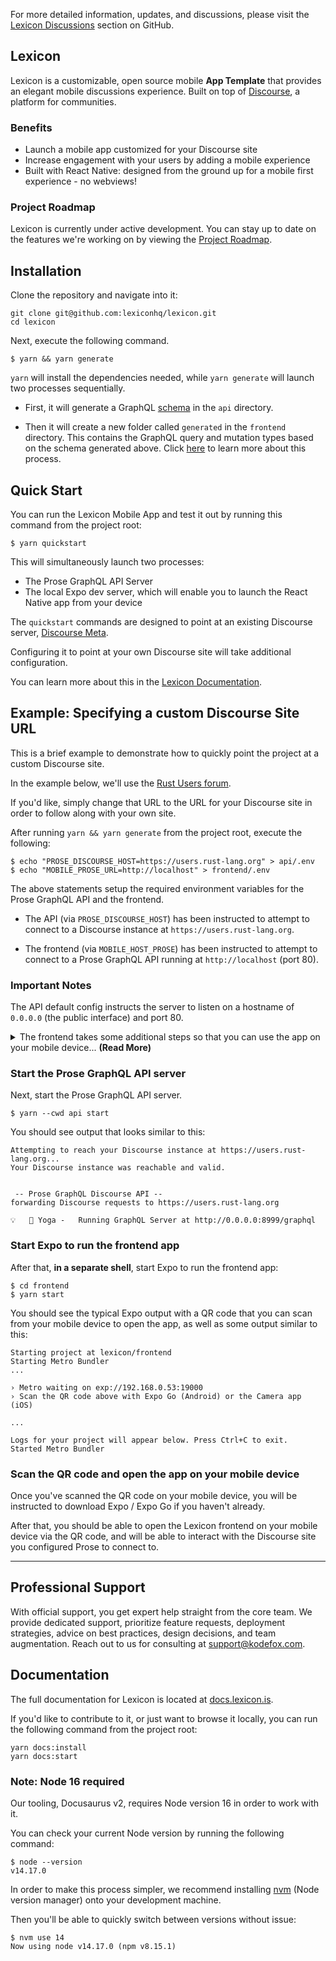 For more detailed information, updates, and discussions, please visit the [Lexicon Discussions](https://github.com/lexiconhq/lexicon/discussions) section on GitHub.

## Lexicon

Lexicon is a customizable, open source mobile **App Template** that provides an elegant mobile discussions experience. Built on top of [Discourse](https://www.discourse.org), a platform for communities.

### Benefits

- Launch a mobile app customized for your Discourse site
- Increase engagement with your users by adding a mobile experience
- Built with React Native: designed from the ground up for a mobile first experience - no webviews!

### Project Roadmap

Lexicon is currently under active development. You can stay up to date on the features we're working on by viewing the [Project Roadmap](https://github.com/orgs/lexiconhq/projects/1/views/1).

## Installation

Clone the repository and navigate into it:

```
git clone git@github.com:lexiconhq/lexicon.git
cd lexicon
```

Next, execute the following command.

```
$ yarn && yarn generate
```

`yarn` will install the dependencies needed, while `yarn generate` will launch two processes sequentially.

- First, it will generate a GraphQL [schema](https://nexusjs.org/docs/guides/schema) in the `api` directory.

- Then it will create a new folder called `generated` in the `frontend` directory. This contains the GraphQL query and mutation types based on the schema generated above. Click [here](https://github.com/apollographql/apollo-tooling#apollo-clientcodegen-output) to learn more about this process.

## Quick Start

You can run the Lexicon Mobile App and test it out by running this command from the project root:

```
$ yarn quickstart
```

This will simultaneously launch two processes:

- The Prose GraphQL API Server
- The local Expo dev server, which will enable you to launch the React Native app from your device

The `quickstart` commands are designed to point at an existing Discourse server, [Discourse Meta](https://meta.discourse.org).

Configuring it to point at your own Discourse site will take additional configuration.

You can learn more about this in the [Lexicon Documentation](https://docs.lexicon.is/quick-start).

## Example: Specifying a custom Discourse Site URL

This is a brief example to demonstrate how to quickly point the project at a custom Discourse site.

In the example below, we'll use the [Rust Users forum](https://users.rust-lang.org).

If you'd like, simply change that URL to the URL for your Discourse site in order to follow along with your own site.

After running `yarn && yarn generate` from the project root, execute the following:

```
$ echo "PROSE_DISCOURSE_HOST=https://users.rust-lang.org" > api/.env
$ echo "MOBILE_PROSE_URL=http://localhost" > frontend/.env
```

The above statements setup the required environment variables for the Prose GraphQL API and the frontend.

- The API (via `PROSE_DISCOURSE_HOST`) has been instructed to attempt to connect to a Discourse instance at `https://users.rust-lang.org`.

- The frontend (via `MOBILE_HOST_PROSE`) has been instructed to attempt to connect to a Prose GraphQL API running at `http://localhost` (port 80).

### Important Notes

The API default config instructs the server to listen on a hostname of `0.0.0.0` (the public interface) and port 80.

<details><summary>The frontend takes some additional steps so that you can use the app on your mobile device... <b>(Read More)</b></summary>

This may seem confusing at first, but it actually saves you a bit of time.

In this scenario, the frontend app is running on your mobile device via Expo Go, and the Prose GraphQL API is running on your development machine (e.g. laptop).

So, how could we expect the mobile app to be able to locate a server running on a different device, when we have only told the frontend app to attempt to connect to the API on `localhost`? The API isn't running on your mobile device.

The traditional way to deal with this is to force you to manually lookup your local IP address on the network that your mobile device is also connected to. It would be a value like `192.168.0.53`.

Then, you'd have to update `frontend/.env` with that value.

Even worse, if your local IP address ever changes, everything would break, and you'd have to update the environment variable again.

That's kind of a pain, and fortunately Expo provides us with an easier way.

We leverage a property from Expo called `debuggerHost` in order to automatically locate the IP address of your development machine. From that value, we strip off the port number (typically 19000) and append the port number that your Prose GraphQL API is running on (defaults to port 80).

With this approach, it should all just work automatically.

If you're interested, you can read the code for how we achieve this here: [src/frontend/constants/app.ts](https://github.com/lexiconhq/lexicon/blob/master/frontend/src/constants/app.ts#L30-L46)

</details>

### Start the Prose GraphQL API server

Next, start the Prose GraphQL API server.

```
$ yarn --cwd api start
```

You should see output that looks similar to this:

```
Attempting to reach your Discourse instance at https://users.rust-lang.org...
Your Discourse instance was reachable and valid.


 -- Prose GraphQL Discourse API --
forwarding Discourse requests to https://users.rust-lang.org

💡   🧘 Yoga -   Running GraphQL Server at http://0.0.0.0:8999/graphql
```

### Start Expo to run the frontend app

After that, **in a separate shell**, start Expo to run the frontend app:

```
$ cd frontend
$ yarn start
```

You should see the typical Expo output with a QR code that you can scan from your mobile device to open the app, as well as some output similar to this:

```
Starting project at lexicon/frontend
Starting Metro Bundler
...

› Metro waiting on exp://192.168.0.53:19000
› Scan the QR code above with Expo Go (Android) or the Camera app (iOS)

...

Logs for your project will appear below. Press Ctrl+C to exit.
Started Metro Bundler
```

### Scan the QR code and open the app on your mobile device

Once you've scanned the QR code on your mobile device, you will be instructed to download Expo / Expo Go if you haven't already.

After that, you should be able to open the Lexicon frontend on your mobile device via the QR code, and will be able to interact with the Discourse site you configured Prose to connect to.

---

## Professional Support

With official support, you get expert help straight from the core team. We provide dedicated support, prioritize feature requests, deployment strategies, advice on best practices, design decisions, and team augmentation. Reach out to us for consulting at support@kodefox.com.

## Documentation

The full documentation for Lexicon is located at [docs.lexicon.is](https://docs.lexicon.is).

If you'd like to contribute to it, or just want to browse it locally, you can run the following command from the project root:

```
yarn docs:install
yarn docs:start
```

### Note: Node 16 required

Our tooling, Docusaurus v2, requires Node version 16 in order to work with it.

You can check your current Node version by running the following command:

```
$ node --version
v14.17.0
```

In order to make this process simpler, we recommend installing [nvm](https://github.com/nvm-sh/nvm) (Node version manager) onto your development machine.

Then you'll be able to quickly switch between versions without issue:

```
$ nvm use 14
Now using node v14.17.0 (npm v8.15.1)
```
